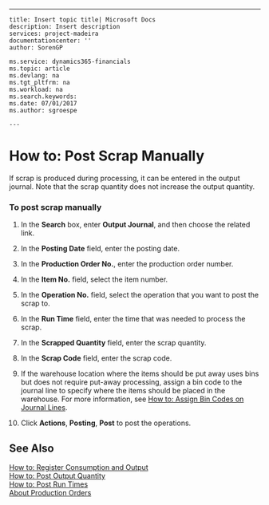 ---
    title: Insert topic title| Microsoft Docs
    description: Insert description
    services: project-madeira
    documentationcenter: ''
    author: SorenGP

    ms.service: dynamics365-financials
    ms.topic: article
    ms.devlang: na
    ms.tgt_pltfrm: na
    ms.workload: na
    ms.search.keywords:
    ms.date: 07/01/2017
    ms.author: sgroespe

    ---
# How to: Post Scrap Manually
If scrap is produced during processing, it can be entered in the output journal. Note that the scrap quantity does not increase the output quantity.  
  
### To post scrap manually  
  
1.  In the **Search** box, enter **Output Journal**, and then choose the related link.  
  
2.  In the **Posting Date** field, enter the posting date.  
  
3.  In the **Production Order No.**, enter the production order number.  
  
4.  In the **Item No.** field, select the item number.  
  
5.  In the **Operation No.** field, select the operation that you want to post the scrap to.  
  
6.  In the **Run Time** field, enter the time that was needed to process the scrap.  
  
7.  In the **Scrapped Quantity** field, enter the scrap quantity.  
  
8.  In the **Scrap Code** field, enter the scrap code.  
  
9. If the warehouse location where the items should be put away uses bins but does not require put-away processing, assign a bin code to the journal line to specify where the items should be placed in the warehouse. For more information, see [How to: Assign Bin Codes on Journal Lines](../Production/how-to-assign-bin-codes-on-journal-lines.md).  
  
10. Click **Actions**, **Posting**, **Post** to post the operations.  
  
## See Also  
 [How to: Register Consumption and Output](../Production/how-to-register-consumption-and-output.md)   
 [How to: Post Output Quantity](../Production/how-to-post-output-quantity.md)   
 [How to: Post Run Times](../Production/how-to-post-run-times.md)   
 [About Production Orders](../Production/about-production-orders.md)